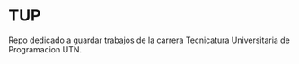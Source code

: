 # TUP
Repo dedicado a guardar trabajos de la carrera Tecnicatura Universitaria de Programacion UTN.
